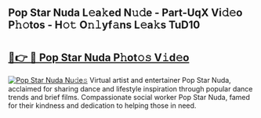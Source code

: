 ## Pop Star Nuda L𝚎a𝚔ed N𝚞𝚍e - Part-UqX Vi𝚍𝚎o P𝚑𝚘tos - H𝚘𝚝 O𝚗𝚕yf𝚊ns L𝚎a𝚔s TuD10

# <h2><a href="http://kff6elg.oniu.top/?m=Pop+Star+Nuda">🔗👉 🔴 Pop Star Nuda P𝚑ot𝚘𝚜 V𝚒d𝚎o</a></h2>

[![Pop Star Nuda Nu𝚍e𝚜](https://i.imgur.com/0qMVB7G.gif)](http://kff6elg.oniu.top/?m=Pop+Star+Nuda)
Virtual artist and entertainer Pop Star Nuda, acclaimed for sharing dance and lifestyle inspiration through popular dance trends and brief films. Compassionate social worker Pop Star Nuda, famed for their kindness and dedication to helping those in need.  
